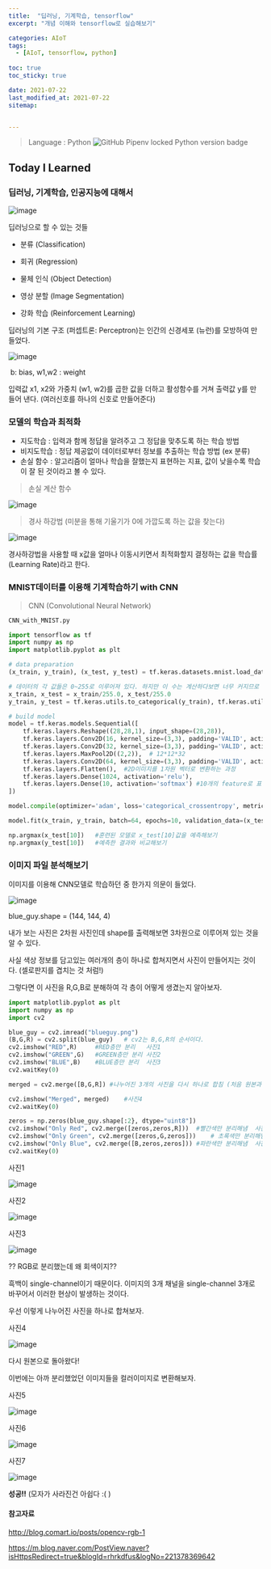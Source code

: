```yaml
---
title:  "딥러닝, 기계학습, tensorflow"
excerpt: "개념 이해와 tensorflow로 실습해보기"

categories: AIoT
tags:
  - [AIoT, tensorflow, python]
 
toc: true 
toc_sticky: true

date: 2021-07-22
last_modified_at: 2021-07-22
sitemap:


---
```



> Language : Python ![GitHub Pipenv locked Python version badge](https://img.shields.io/badge/python-v3.9-blue)

## Today I Learned

### 딥러닝, 기계학습, 인공지능에 대해서

![image](https://user-images.githubusercontent.com/65602371/126641451-f62f5f88-059e-4349-9554-7930de1efa48.png)

딥러닝으로 할 수 있는 것들

- 분류 (Classification)
- 회귀 (Regression)
- 물체 인식 (Object Detection)

- 영상 분할 (Image Segmentation)
- 강화 학습 (Reinforcement Learning)



딥러닝의 기본 구조 (퍼셉트론: Perceptron)는 인간의 신경세포 (뉴런)를 모방하여 만들었다.

![image](https://user-images.githubusercontent.com/65602371/126650766-2e56f77e-c378-4ac1-99eb-b9d01dc1f94b.png)

​			b: bias, w1,w2 : weight

입력값 x1, x2와 가중치 (w1, w2)를 곱한 값을 더하고 활성함수를 거쳐 출력값 y를 만들어 낸다. (여러신호를 하나의 신호로 만들어준다)



### 모델의 학습과 최적화

- 지도학습 : 입력과 함께 정답을 알려주고 그 정답을 맞추도록 하는 학습 방법
- 비지도학습 : 정답 제공없이 데이터로부터 정보를 추출하는 학습 방법 (ex 분류)
- 손실 함수 : 알고리즘이 얼마나 학습을 잘했는지 표현하는 지표, 값이 낮을수록 학습이 잘 된 것이라고 볼 수 있다. 

> 손실 계산 함수

![image](https://user-images.githubusercontent.com/65602371/126665093-a3b1e065-88f5-4f6a-87c7-8355a7571f4a.png)

> 경사 하강법	(미분을 통해 기울기가 0에 가깝도록 하는 값을 찾는다)

![image](https://user-images.githubusercontent.com/65602371/126665311-4d4bf7e5-d527-42ec-9a9b-45e65ceacebb.png)

경사하강법을 사용할 때 x값을 얼마나 이동시키면서 최적화할지 결정하는 값을 학습률(Learning Rate)라고 한다.



### MNIST데이터를 이용해 기계학습하기 with CNN 

> CNN (Convolutional Neural Network)

```python
CNN_with_MNIST.py

import tensorflow as tf
import numpy as np
import matplotlib.pyplot as plt

# data preparation
(x_train, y_train), (x_test, y_test) = tf.keras.datasets.mnist.load_data()	

# 데이터의 각 값들은 0~255로 이루어져 있다. 하지만 이 수는 계산하다보면 너무 커지므로 작게 해줄필요가 있음
x_train, x_test = x_train/255.0, x_test/255.0
y_train, y_test = tf.keras.utils.to_categorical(y_train), tf.keras.utils.to_categorical(y_test)	# x_train,x_test에 한 것과 동일한 작업

# build model
model = tf.keras.models.Sequential([
    tf.keras.layers.Reshape((28,28,1), input_shape=(28,28)),
    tf.keras.layers.Conv2D(16, kernel_size=(3,3), padding='VALID', activation='relu'),
    tf.keras.layers.Conv2D(32, kernel_size=(3,3), padding='VALID', activation='relu'),
    tf.keras.layers.MaxPool2D((2,2)),  # 12*12*32
    tf.keras.layers.Conv2D(64, kernel_size=(3,3), padding='VALID', activation='relu'),
    tf.keras.layers.Flatten(),	#2D이미지를 1차원 벡터로 변환하는 과정
    tf.keras.layers.Dense(1024, activation='relu'),
    tf.keras.layers.Dense(10, activation='softmax')	#10개의 feature로 표현
])

model.compile(optimizer='adam', loss='categorical_crossentropy', metrics=['accuracy'])

model.fit(x_train, y_train, batch=64, epochs=10, validation_data=(x_test, y_test))

np.argmax(x_test[10])	#훈련된 모델로 x_test[10]값을 예측해보기
np.argmax(y_test[10])	#예측한 결과와 비교해보기

```



### 이미지 파일 분석해보기

이미지를 이용해 CNN모델로 학습하던 중 한가지 의문이 들었다.

![image](https://user-images.githubusercontent.com/65602371/126635849-90a54f5a-6b6e-4b00-b192-48be2e7b7e93.png)

blue_guy.shape = (144, 144, 4)

내가 보는 사진은 2차원 사진인데 shape를 출력해보면 3차원으로 이루어져 있는 것을 알 수 있다.

사실 색상 정보를 담고있는 여러개의 층이 하나로 합쳐지면서 사진이 만들어지는 것이다. (셀로판지를 겹치는 것 처럼!)

그렇다면 이 사진을 R,G,B로 분해하여 각 층이 어떻게 생겼는지 알아보자.

```python
import matplotlib.pyplot as plt
import numpy as np
import cv2

blue_guy = cv2.imread("blueguy.png")
(B,G,R) = cv2.split(blue_guy)	# cv2는 B,G,R의 순서이다.
cv2.imshow("RED",R)		#RED층만 분리	사진1
cv2.imshow("GREEN",G)	#GREEN층만 분리	사진2
cv2.imshow("BLUE",B)	#BLUE층만 분리	사진3
cv2.waitKey(0)

merged = cv2.merge([B,G,R])	#나누어진 3개의 사진을 다시 하나로 합침 (처음 원본과 동일해짐)

cv2.imshow("Merged", merged)	#사진4
cv2.waitKey(0)

zeros = np.zeros(blue_guy.shape[:2}, dtype="uint8"])
cv2.imshow("Only Red", cv2.merge([zeros,zeros,R]))	#빨간색만 분리해냄	사진5
cv2.imshow("Only Green", cv2.merge([zeros,G,zeros]))	# 초록색만 분리해냄	사진6
cv2.imshow("Only Blue", cv2.merge([B,zeros,zeros]))	#파란색만 분리해냄	사진7
cv2.waitKey(0)

```

사진1

![image](https://user-images.githubusercontent.com/65602371/126635998-f810bbda-fe53-4054-951b-7419d09e013d.png)

사진2

![image](https://user-images.githubusercontent.com/65602371/126635969-e0fa0d67-b0b8-43df-892a-3e6ffe6ad9f2.png)

사진3

![image](https://user-images.githubusercontent.com/65602371/126635915-a875413c-eaf1-4221-b484-b8c859b6ea0e.png)

?? RGB로 분리했는데 왜 회색이지??

흑백이 single-channel이기 때문이다. 이미지의 3개 채널을 single-channel 3개로 바꾸어서 이러한 현상이 발생하는 것이다.

우선 이렇게 나누어진 사진을 하나로 합쳐보자.

사진4

![image](https://user-images.githubusercontent.com/65602371/126636043-b9d2c84d-b43c-437b-840e-edff99b8290d.png)

다시 원본으로 돌아왔다!

이번에는 아까 분리했었던 이미지들을 컬러이미지로 변환해보자.

사진5

![image](https://user-images.githubusercontent.com/65602371/126636143-47fc085d-1450-4699-a97c-9fa094674267.png)

사진6

![image](https://user-images.githubusercontent.com/65602371/126636118-4fc376c1-2f23-4ea2-a912-1429a335edb4.png)

사진7

![image](https://user-images.githubusercontent.com/65602371/126636093-bb1aa733-24be-487a-a2a4-1e57c827ab76.png)



**성공!!** (모자가 사라진건 아쉽다 :(  )



#### 참고자료

http://blog.comart.io/posts/opencv-rgb-1

https://m.blog.naver.com/PostView.naver?isHttpsRedirect=true&blogId=rhrkdfus&logNo=221378369642

